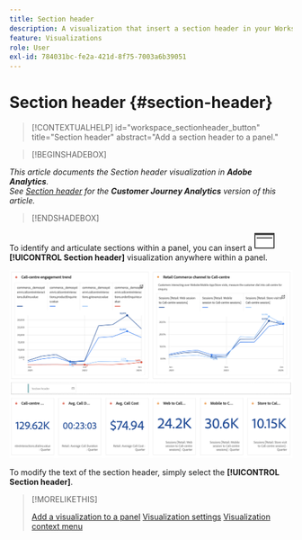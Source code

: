 ```yaml
---
title: Section header
description: A visualization that insert a section header in your Workspace project.
feature: Visualizations
role: User
exl-id: 784031bc-fe2a-421d-8f75-7003a6b39051
---
```

# Section header {#section-header}

<!-- markdownlint-disable MD034 -->

>[!CONTEXTUALHELP]
>id="workspace_sectionheader_button"
>title="Section header"
>abstract="Add a section header to a panel."

<!-- markdownlint-enable MD034 -->

>[!BEGINSHADEBOX]


*This article documents the Section header visualization in **Adobe Analytics**.<br/>See [Section header](https://experienceleague.adobe.com/en/docs/analytics-platform/using/cja-workspace/visualizations/section-header) for the **Customer Journey Analytics** version of this article.*

>[!ENDSHADEBOX]


To identify and articulate sections within a panel, you can insert a ![PageRule](/help/assets/icons/PageRule.svg) **[!UICONTROL Section header]** visualization anywhere within a panel.

![Section header](/help/analyze/analysis-workspace/visualizations/assets/section-header.png)

To modify the text of the section header, simply select the **[!UICONTROL Section header]**.


>[!MORELIKETHIS]
>
>[Add a visualization to a panel](/help/analyze/analysis-workspace/visualizations/freeform-analysis-visualizations.md#add-visualizations-to-a-panel)
>[Visualization settings](/help/analyze/analysis-workspace/visualizations/freeform-analysis-visualizations.md#settings)
>[Visualization context menu](/help/analyze/analysis-workspace/visualizations/freeform-analysis-visualizations.md#context-menu)
>
